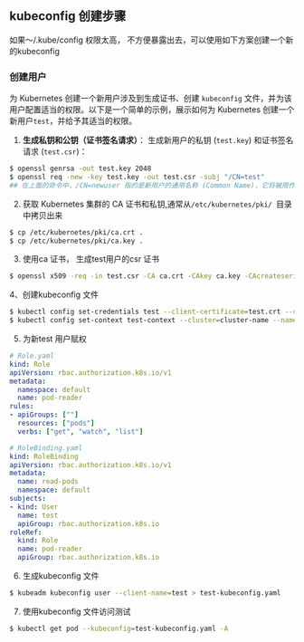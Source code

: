 ## kubeconfig 创建步骤



如果～/.kube/config 权限太高， 不方便暴露出去，可以使用如下方案创建一个新的kubeconfig

### 创建用户

为 Kubernetes 创建一个新用户涉及到生成证书、创建 `kubeconfig` 文件，并为该用户配置适当的权限。以下是一个简单的示例，展示如何为 Kubernetes 创建一个新用户`test`，并给予其适当的权限。

1. **生成私钥和公钥（证书签名请求）**：
   生成新用户的私钥 (`test.key`) 和证书签名请求 (`test.csr`)：

```bash
$ openssl genrsa -out test.key 2048
$ openssl req -new -key test.key -out test.csr -subj "/CN=test"
## 在上面的命令中，/CN=newuser 指的是新用户的通用名称 (Common Name)，它将被用作 Kubernetes 用户名。
```

2. 获取 Kubernetes 集群的 CA 证书和私钥,通常从`/etc/kubernetes/pki/ `目录中拷贝出来

```bash
$ cp /etc/kubernetes/pki/ca.crt .
$ cp /etc/kubernetes/pki/ca.key .
```

3. 使用ca 证书， 生成test用户的csr 证书

```bash
$ openssl x509 -req -in test.csr -CA ca.crt -CAkey ca.key -CAcreateserial -out test.crt -days 500
```

4、创建kubeconfig 文件

```bash
$ kubectl config set-credentials test --client-certificate=test.crt --client-key=test.key --embed-certs=true
$ kubectl config set-context test-context --cluster=cluster-name --namespace=default --user=test
```

5. 为新test 用户赋权

```yaml
# Role.yaml
kind: Role
apiVersion: rbac.authorization.k8s.io/v1
metadata:
  namespace: default
  name: pod-reader
rules:
- apiGroups: [""]
  resources: ["pods"]
  verbs: ["get", "watch", "list"]

# RoleBinding.yaml
kind: RoleBinding
apiVersion: rbac.authorization.k8s.io/v1
metadata:
  name: read-pods
  namespace: default
subjects:
- kind: User
  name: test
  apiGroup: rbac.authorization.k8s.io
roleRef:
  kind: Role
  name: pod-reader
  apiGroup: rbac.authorization.k8s.io
```

6. 生成kubeconfig 文件

```bash
$ kubeadm kubeconfig user --client-name=test > test-kubeconfig.yaml
```

7. 使用kubeconfig 文件访问测试

```bash
$ kubectl get pod --kubeconfig=test-kubeconfig.yaml -A
```

